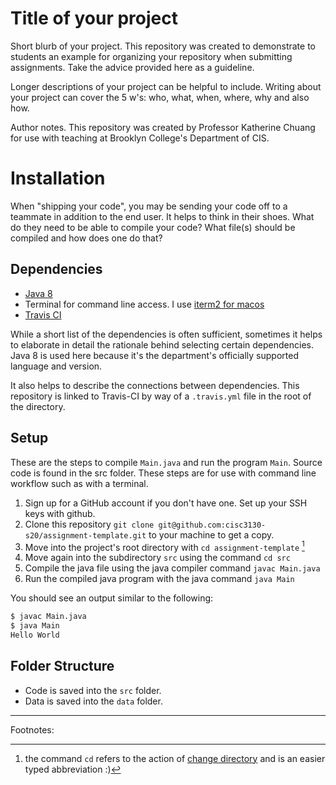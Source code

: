 # Title of your project

Short blurb of your project. This repository was created to demonstrate to students an example for organizing your repository when submitting assignments. Take the advice provided here as a guideline.

Longer descriptions of your project can be helpful to include. Writing about your project can cover the 5 w's: who, what, when, where, why and also how.

Author notes. This repository was created by Professor Katherine Chuang for use with teaching  at Brooklyn College's Department of CIS.

# Installation

When "shipping your code", you may be sending your code off to a teammate in addition to the end user. It helps to think in their shoes. What do they need to be able to compile your code? What file(s) should be compiled and how does one do that?

## Dependencies

* [Java 8](https://docs.oracle.com/javase/8/docs/api/index.html)
* Terminal for command line access. I use [iterm2 for macos](https://iterm2.com/)
* [Travis CI](https://travis-ci.com/)

While a short list of the dependencies is often sufficient, sometimes it helps to elaborate in detail the rationale behind selecting certain dependencies. Java 8 is used here because it's the department's officially supported language and version.

It also helps to describe the connections between dependencies. This repository is linked to Travis-CI by way of a `.travis.yml` file in the root of the directory.

## Setup

These are the steps to compile `Main.java` and run the program `Main`. Source code is found in the src folder. These steps are for use with command line workflow such as with a terminal.

1. Sign up for a GitHub account if you don't have one. Set up your SSH keys with github.
2. Clone this repository `git clone git@github.com:cisc3130-s20/assignment-template.git` to your machine to get a copy.
3. Move into the project's root directory with `cd assignment-template` [^1]
4. Move again into the subdirectory `src` using the command `cd src`
5. Compile the java file using the java compiler command `javac Main.java`
6. Run the compiled java program with the java command `java Main`

You should see an output similar to the following:

```sh
$ javac Main.java
$ java Main
Hello World
```

## Folder Structure

* Code is saved into the `src` folder.
* Data is saved into the `data` folder.

---

Footnotes:

[^1]: the command `cd` refers to the action of [change directory](https://en.wikipedia.org/wiki/Cd_(command)) and is an easier typed abbreviation :)
